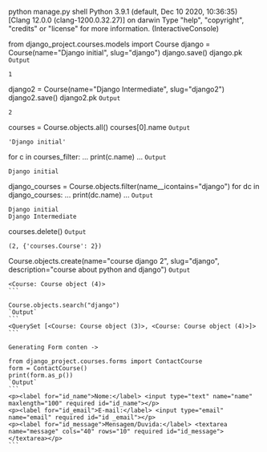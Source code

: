 python manage.py shell
Python 3.9.1 (default, Dec 10 2020, 10:36:35)
[Clang 12.0.0 (clang-1200.0.32.27)] on darwin
Type "help", "copyright", "credits" or "license" for more information.
(InteractiveConsole)


from django_project.courses.models import Course
django = Course(name="Django initial", slug="django")
django.save()
django.pk
`Output`
```
1
```
django2 = Course(name="Django Intermediate", slug="django2")
django2.save()
django2.pk
`Output`
```
2
```
courses = Course.objects.all()
courses[0].name
`Output`
```
'Django initial'
```
for c in courses_filter:
...     print(c.name)
...
`Output`
```
Django initial
```

django_courses = Course.objects.filter(name__icontains="django")
for dc in django_courses:
...     print(dc.name)
...
`Output`
```
Django initial
Django Intermediate
```

courses.delete()
`Output`
```
(2, {'courses.Course': 2})
```

Course.objects.create(name="course django 2", slug="django", description="course about python and django")
`Output`
````
<Course: Course object (4)>
```

Course.objects.search("django")
`Output`
```
<QuerySet [<Course: Course object (3)>, <Course: Course object (4)>]>
```

Generating Form conten ->

from django_project.courses.forms import ContactCourse
form = ContactCourse()
print(form.as_p())
`Output`
```
<p><label for="id_name">Nome:</label> <input type="text" name="name" maxlength="100" required id="id_name"></p>
<p><label for="id_email">E-mail:</label> <input type="email" name="email" required id="id _email"></p>
<p><label for="id_message">Mensagem/Duvida:</label> <textarea name="message" cols="40" rows="10" required id="id_message">
</textarea></p>
``` 